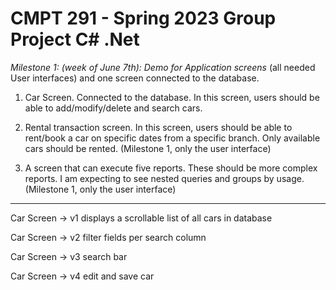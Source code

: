 # CMPT 291 - Spring 2023 Group Project C# .Net

*Milestone 1: (week of June 7th): Demo for Application screens*
(all needed User interfaces) and one screen connected to the database.

1.   Car Screen. Connected to the database. In this screen, users should be    able to add/modify/delete and search cars.

2.   Rental transaction screen. In this screen, users should be able to rent/book a car on specific dates from a specific branch. Only available cars should be rented. (Milestone 1, only the user interface)

3.   A screen that can execute five reports. These should be more complex reports. I am expecting to see nested queries and groups by usage. (Milestone 1, only the user interface)



---------------------

Car Screen -> v1 displays a scrollable list of all cars in database

Car Screen -> v2 filter fields per search column

Car Screen -> v3 search bar

Car Screen -> v4 edit and save car
